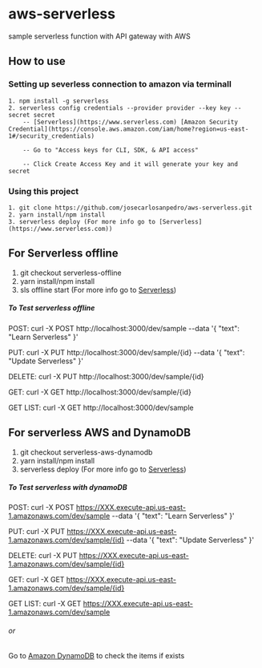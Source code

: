 # aws-serverless

sample serverless function with API gateway with AWS

## How to use
  ### Setting up severless connection to amazon via terminall
    1. npm install -g serverless
    2. serverless config credentials --provider provider --key key --secret secret
        -- [Serverless](https://www.serverless.com) [Amazon Security Credential](https://console.aws.amazon.com/iam/home?region=us-east-1#/security_credentials)
        
        -- Go to "Access keys for CLI, SDK, & API access"
        
        -- Click Create Access Key and it will generate your key and secret
  ### Using this project 
    1. git clone https://github.com/josecarlosanpedro/aws-serverless.git
    2. yarn install/npm install
    3. serverless deploy (For more info go to [Serverless](https://www.serverless.com))

## For Serverless offline 
1. git checkout serverless-offline
2. yarn install/npm install
3. sls offline start (For more info go to [Serverless](https://www.serverless.com))

##### To Test serverless offline
POST: curl -X POST http://localhost:3000/dev/sample --data '{ "text": "Learn Serverless" }'

PUT: curl -X PUT http://localhost:3000/dev/sample/{id} --data '{ "text": "Update Serverless" }'

DELETE: curl -X PUT http://localhost:3000/dev/sample/{id}

GET: curl -X GET http://localhost:3000/dev/sample/{id}

GET LIST:  curl -X GET http://localhost:3000/dev/sample

## For serverless AWS and DynamoDB

1. git checkout serverless-aws-dynamodb
2. yarn install/npm install
3. serverless deploy (For more info go to [Serverless](https://www.serverless.com))

##### To Test serverless with dynamoDB
POST: curl -X POST https://XXX.execute-api.us-east-1.amazonaws.com/dev/sample --data '{ "text": "Learn Serverless" }'

PUT: curl -X PUT https://XXX.execute-api.us-east-1.amazonaws.com/dev/sample/{id} --data '{ "text": "Update Serverless" }'

DELETE: curl -X PUT https://XXX.execute-api.us-east-1.amazonaws.com/dev/sample/{id}

GET: curl -X GET https://XXX.execute-api.us-east-1.amazonaws.com/dev/sample/{id}

GET LIST:  curl -X GET https://XXX.execute-api.us-east-1.amazonaws.com/dev/sample

###### or

Go to [Amazon DynamoDB](https://console.aws.amazon.com/dynamodb/home?region=us-east-1#tables:selected=serverless-carlo-dev;tab=items) to check the items if exists

